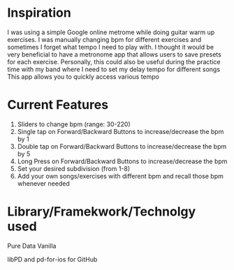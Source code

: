 # Inspiration

I was using a simple Google online metrome while doing guitar warm up exercises.
I was manually changing bpm for different exercises and sometimes I forget what tempo I need to play with.
I thought it would be very beneficial to have a metronome app that allows users to save presets for each exercise.
Personally, this could also be useful during the practice time with my band where I need to set my delay tempo for different songs
This app allows you to quickly access various tempo

# Current Features

1) Sliders to change bpm (range: 30-220)
2) Single tap on Forward/Backward Buttons to increase/decrease the bpm by 1
3) Double tap on Forward/Backward Buttons to increase/decrease the bpm by 5
4) Long Press on Forward/Backward Buttons to increase/decrease the bpm
5) Set your desired subdivision (from 1-8)
5) Add your own songs/exercises with different bpm and recall those bpm whenever needed

# Library/Framekwork/Technolgy used

Pure Data Vanilla

libPD and pd-for-ios for GitHub
